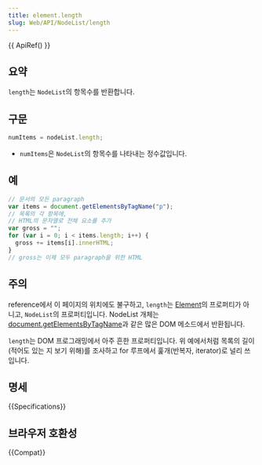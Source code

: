 ```yaml
---
title: element.length
slug: Web/API/NodeList/length
---
```


{{ ApiRef() }}

## 요약

`length`는 `NodeList`의 항목수를 반환합니다.

## 구문

```js
numItems = nodeList.length;
```

- `numItems`은 `NodeList`의 항목수를 나타내는 정수값입니다.

## 예

```js
// 문서의 모든 paragraph
var items = document.getElementsByTagName("p");
// 목록의 각 항목에,
// HTML의 문자열로 전체 요소를 추가
var gross = "";
for (var i = 0; i < items.length; i++) {
  gross += items[i].innerHTML;
}
// gross는 이제 모두 paragraph을 위한 HTML
```

## 주의

reference에서 이 페이지의 위치에도 불구하고, `length`는 [Element](/ko/DOM/element)의 프로퍼티가 아니고, `NodeList`의 프로퍼티입니다. NodeList 개체는 [document.getElementsByTagName](/ko/DOM/document.getElementsByTagName)과 같은 많은 DOM 메소드에서 반환됩니다.

`length`는 DOM 프로그래밍에서 아주 흔한 프로퍼티입니다. 위 예에서처럼 목록의 길이(적어도 있는 지 보기 위해)를 조사하고 for 루프에서 훑개(반복자, iterator)로 널리 쓰입니다.

## 명세

{{Specifications}}

## 브라우저 호환성

{{Compat}}
